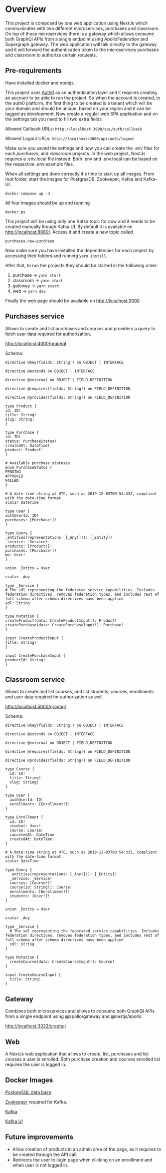 # Overview

This project is composed by one web application using NextJs which communicates with two different microservices, purchases and classroom. On top of those microservices there is a gateway which allows consume both GraphQl APIs from a single endpoint using ApolloFederation and Supergraph gateway. The web application will talk directly to the gateway and it will forward the authentication token to the microservices purchases and classroom to authorize certain requests.

## Pre-requirements

Have installed docker and nodejs.

This project uses [Auth0](https://auth0.com/) as an authentication layer and it requires creating an account to be able to run the project. So when the account is created, in the auth0 platform, the first thing to be created is a tenant which will be your domain and should be unique, based on your region and it can be tagged as development. Now create a regular web SPA application and on the settings tab you need to fill two extra fields

Allowed Callback URLs: `http://localhost:3000/api/auth/callback`

Allowed Logout URLs: `http://localhost:3000/api/auth/logout`

Make sure you saved the settings and now you can create the .env files for each _purchases_, and _classroom_ projects. In the web project, NextJs requires a .env.local file instead. Both .env and .env.local can be based on the respective .env.example files.

When all settings are done correctly it's time to start up all images. From root folder, start the images for PostgresDB, Zookeeper, Kafka and Kafka-UI.

```
docker-compose up -d
```

All four images should be up and running

```
docker ps
```

This project will be using only one Kafka topic for now and it needs to be created manually though Kafka UI. By default it is available on [http://localhost:8080/](http://localhost:8080/). Access it and create a new topic called

```
purchases.new-purchase
```

Now make sure you have installed the dependencies for each project by accessing their folders and running `yarn install`.

After that, to run the projects they should be started in the following order:

1. purchase -> `yarn start`
2. classroom -> `yarn start`
3. gateway -> `yarn start`
4. web -> `yarn dev`

Finally the web page should be available on [http://localhost:3000](http://localhost:3000)

## Purchases service

Allows to create and list purchases and courses and providers a query to fetch user data required for authorization.

[http://localhost:4000/graphql](http://localhost:4000/graphql)

Schema:

```
directive @key(fields: String!) on OBJECT | INTERFACE

directive @extends on OBJECT | INTERFACE

directive @external on OBJECT | FIELD_DEFINITION

directive @requires(fields: String!) on FIELD_DEFINITION

directive @provides(fields: String!) on FIELD_DEFINITION

type Product {
id: ID!
title: String!
slug: String!
}

type Purchase {
id: ID!
status: PurchaseStatus!
createdAt: DateTime!
product: Product!
}

# Available purchase statuses
enum PurchaseStatus {
PENDING
APPROVED
FAILED
}

# A date-time string at UTC, such as 2019-12-03T09:54:33Z, compliant with the date-time format.
scalar DateTime

type User {
authUserId: ID!
purchases: [Purchase!]!
}

type Query {
_entities(representations: [_Any!]!): [_Entity]!
_service: _Service!
products: [Product!]!
purchases: [Purchase!]!
me: User!
}

union _Entity = User

scalar _Any

type _Service {
# The sdl representing the federated service capabilities. Includes federation directives, removes federation types, and includes rest of full schema after schema directives have been applied
sdl: String
}

type Mutation {
createProduct(data: CreateProductInput!): Product!
createPurchase(data: CreatePurchaseInput!): Purchase!
}

input CreateProductInput {
title: String!
}

input CreatePurchaseInput {
productId: String!
}
```

## Classroom service

Allows to create and list courses, and list students, courses, enrollments and user data required for authorization as well.

[http://localhost:5000/graphql](http://localhost:5000/graphql)

Schema:

```
directive @key(fields: String!) on OBJECT | INTERFACE

directive @extends on OBJECT | INTERFACE

directive @external on OBJECT | FIELD_DEFINITION

directive @requires(fields: String!) on FIELD_DEFINITION

directive @provides(fields: String!) on FIELD_DEFINITION

type Course {
  id: ID!
  title: String!
  slug: String!
}

type User {
  authUserId: ID!
  enrollments: [Enrollment!]!
}

type Enrollment {
  id: ID!
  student: User!
  course: Course!
  canceledAt: DateTime
  createdAt: DateTime!
}

# A date-time string at UTC, such as 2019-12-03T09:54:33Z, compliant with the date-time format.
scalar DateTime

type Query {
  _entities(representations: [_Any!]!): [_Entity]!
  _service: _Service!
  courses: [Course!]!
  course(id: String!): Course!
  enrollments: [Enrollment!]!
  students: [User!]!
}

union _Entity = User

scalar _Any

type _Service {
  # The sdl representing the federated service capabilities. Includes federation directives, removes federation types, and includes rest of full schema after schema directives have been applied
  sdl: String
}

type Mutation {
  createCourse(data: CreateCourseInput!): Course!
}

input CreateCourseInput {
  title: String!
}
```

## Gateway

Combines both microservices and allows to consume both GraphQl APIs from a single endpoint using @apollo/gateway and @nestjs/apollo.

[http://localhost:3332/graphql](http://localhost:3332/graphql)

## Web

A NextJs web application that allows to create, list, purchases and list courses a user is enrolled. Both purchase creation and courses enrolled list requires the user is logged in.

## Docker Images

[PostgreSQL data base](https://hub.docker.com/r/bitnami/postgresql)

[Zookeeper](https://hub.docker.com/r/confluentinc/cp-zookeeper) required for Kafka.

[Kafka](https://hub.docker.com/r/confluentinc/cp-kafka)

[Kafka UI](https://hub.docker.com/r/provectuslabs/kafka-ui)

## Future improvements

- Allow creation of products in an admin area of the page, as it requires to be created through the API call.
- Redirects the user to login page when clicking on an enrollment and when user is not logged in.
